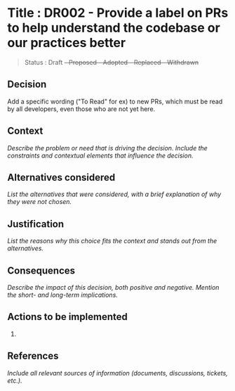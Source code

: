 # Title : DR002 - Provide a label on PRs to help understand the codebase or our practices better

> Status : Draft ~~- Proposed - Adopted - Replaced - Withdrawn~~

## Decision

Add a specific wording ("To Read" for ex) to new PRs, which must be read by all developers, even those who are not yet here.

## Context

_Describe the problem or need that is driving the decision. Include the constraints and contextual elements that influence the decision._

## Alternatives considered

_List the alternatives that were considered, with a brief explanation of why they were not chosen._

## Justification

_List the reasons why this choice fits the context and stands out from the alternatives._

## Consequences

_Describe the impact of this decision, both positive and negative. Mention the short- and long-term implications._

## Actions to be implemented

1.

## References

_Include all relevant sources of information (documents, discussions, tickets, etc.)._
